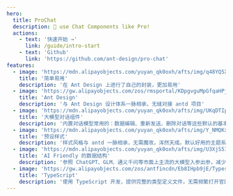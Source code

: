 ```yaml
---
hero:
  title: ProChat
  description: 🤖 use Chat Components like Pro!
  actions:
    - text: '快速开始 →'
      link: /guide/intro-start
    - text: 'Github'
      link: 'https://github.com/ant-design/pro-chat'
features:
  - image: 'https://mdn.alipayobjects.com/yuyan_qk0oxh/afts/img/q48YQ5X4ytAAAAAAAAAAAAAAFl94AQBr'
    title: '简单易用'
    description: '在 Ant Design 上进行了自己的封装，更加易用'
  - image: 'https://gw.alipayobjects.com/zos/rmsportal/KDpgvguMpGfqaHPjicRK.svg'
    title: 'Ant Design'
    description: '与 Ant Design 设计体系一脉相承，无缝对接 antd 项目'
  - image: 'https://mdn.alipayobjects.com/yuyan_qk0oxh/afts/img/UKqDTIp55HYAAAAAAAAAAAAAFl94AQBr'
    title: '大模型对话组件'
    description: '内置对话模型常用的：数据编辑、重新发送、删除对话等这些默认的基本操作'
  - image: 'https://mdn.alipayobjects.com/yuyan_qk0oxh/afts/img/Y_NMQKxw7OgAAAAAAAAAAAAAFl94AQBr'
    title: '预设样式'
    description: '样式风格与 antd 一脉相承，无需魔改，浑然天成。默认好用的主题系统'
  - image: 'https://mdn.alipayobjects.com/yuyan_qk0oxh/afts/img/U3XjS5IA1tUAAAAAAAAAAAAAFl94AQBr'
    title: 'AI Friendly 的数据结构'
    description: '参照 ChatGPT、GLM、通义千问等市面上主流的大模型入参出参，减少前端开发者对这些入参和出参的处理'
  - image: 'https://gw.alipayobjects.com/zos/antfincdn/Eb8IHpb9jE/Typescript_logo_2020.svg'
    title: 'TypeScript'
    description: '使用 TypeScript 开发，提供完整的类型定义文件，无需频繁打开官网'
---
```

